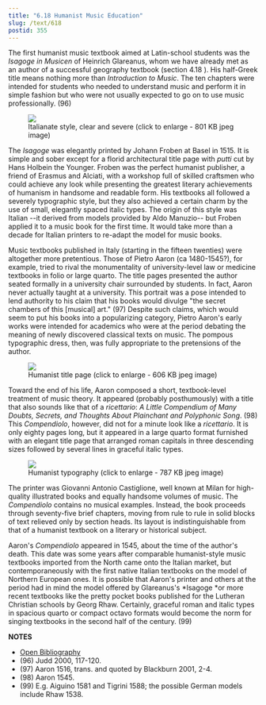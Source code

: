 ```yaml
---
title: "6.18 Humanist Music Education"
slug: /text/618
postid: 355
---
```

The first humanist music textbook aimed at Latin-school students was the *Isagoge in Musicen* of Heinrich Glareanus, whom we have already met as an author of a successful geography textbook (section 4.18 ). His half-Greek title means nothing more than *Introduction to Music*. The ten chapters were intended for students who needed to understand music and perform it in simple fashion but who were not usually expected to go on to use music professionally. (96)

<figure class="mkdn-figure">
    <div onClick="createLightbox('/images_full/6.00_Chapter_Six/Case-4A-1006-(Vault)-Sagoge-in-mvsicen-Henrici-Glarea,-pg.4v-5r.jpg')" data="/images_full/0.00_Introduction/Wing-ZP-535.D175Negrotitle.jpg" class="mkdn-image-link" id="lbimage">
    <img class="mkdn-image" src="/images_full/6.00_Chapter_Six/Case-4A-1006-(Vault)-Sagoge-in-mvsicen-Henrici-Glarea,-pg.4v-5r.jpg" />
    <figcaption class="mkdn-figcaption">Italianate style, clear and severe (click to enlarge - 801 KB jpeg image)</figcaption>
    </div>
</figure>

The *Isagoge* was elegantly printed by Johann Froben at Basel in 1515. It is simple and sober except for a florid architectural title page with *putti* cut by Hans Holbein the Younger. Froben was the perfect humanist publisher, a friend of Erasmus and Alciati, with a workshop full of skilled craftsmen who could achieve any look while presenting the greatest literary achievements of humanism in handsome and readable form. His textbooks all followed a severely typographic style, but they also achieved a certain charm by the use of small, elegantly spaced italic types. The origin of this style was Italian --it derived from models provided by Aldo Manuzio-- but Froben applied it to a music book for the first time. It would take more than a decade for Italian printers to re-adapt the model for music books.

Music textbooks published in Italy (starting in the fifteen twenties) were altogether more pretentious. Those of Pietro Aaron (ca 1480-1545?), for example, tried to rival the monumentality of university-level law or medicine textbooks in folio or large quarto. The title pages presented the author seated formally in a university chair surrounded by students. In fact, Aaron never actually taught at a university. This portrait was a pose intended to lend authority to his claim that his books would divulge "the secret chambers of this [musical] art." (97) Despite such claims, which would seem to put his books into a popularizing category, Pietro Aaron's early works were intended for academics who were at the period debating the meaning of newly discovered classical texts on music. The pompous typographic dress, then, was fully appropriate to the pretensions of the author.

<figure class="mkdn-figure">
    <div onClick="createLightbox('/images_full/6.00_Chapter_Six/Case-ML-171.A11-1546-(Vault)-Compendiolo-di-molti-dubbi,-segreti-et-sentenze,-title-page.jpg')" data="/images_full/6.00_Chapter_Six/Case-ML-171.A11-1546-(Vault)-Compendiolo-di-molti-dubbi,-segreti-et-sentenze,-title-page.jpg" class="mkdn-image-link" id="lbimage">
    <img class="mkdn-image" src="/images_full/6.00_Chapter_Six/Case-ML-171.A11-1546-(Vault)-Compendiolo-di-molti-dubbi,-segreti-et-sentenze,-title-page.jpg" />
    <figcaption class="mkdn-figcaption">Humanist title page (click to enlarge - 606 KB jpeg image)</figcaption>
    </div>
</figure>

Toward the end of his life, Aaron composed a short, textbook-level treatment of music theory. It appeared (probably posthumously) with a title that also sounds like that of a *ricettario*: *A Little Compendium of Many Doubts, Secrets, and Thoughts About Plainchant and Polyphonic Song*. (98) This *Compendiolo*, however, did not for a minute look like a *ricettario*. It is only eighty pages long, but it appeared in a large quarto format furnished with an elegant title page that arranged roman capitals in three descending sizes followed by several lines in graceful italic types.

<figure class="mkdn-figure">
    <div onClick="createLightbox('/images_full/6.00_Chapter_Six/Case-ML-171.A11-1546-(Vault)-Compendiolo-di-molti-dubbi,-segreti-et-sentenze,-pg.36v-37r.jpg')" data="/images_full/0.00_Introduction/Wing-ZP-535.D175Negrotitle.jpg" class="mkdn-image-link" id="lbimage">
    <img class="mkdn-image" src="/images_full/6.00_Chapter_Six/Case-ML-171.A11-1546-(Vault)-Compendiolo-di-molti-dubbi,-segreti-et-sentenze,-pg.36v-37r.jpg" />
    <figcaption class="mkdn-figcaption">Humanist typography (click to enlarge - 787 KB jpeg image)</figcaption>
    </div>
</figure>

The printer was Giovanni Antonio Castiglione, well known at Milan for high-quality illustrated books and equally handsome volumes of music. The *Compendiolo* contains no musical examples. Instead, the book proceeds through seventy-five brief chapters, moving from rule to rule in solid blocks of text relieved only by section heads. Its layout is indistinguishable from that of a humanist textbook on a literary or historical subject.

Aaron's *Compendiolo* appeared in 1545, about the time of the author's death. This date was some years after comparable humanist-style music textbooks imported from the North came onto the Italian market, but contemporaneously with the first native Italian textbooks on the model of Northern European ones. It is possible that Aaron's printer and others at the period had in mind the model offered by Glareanus's *Isagoge *or more recent textbooks like the pretty pocket books published for the Lutheran Christian schools by Georg Rhaw. Certainly, graceful roman and italic types in spacious quarto or compact octavo formats would become the norm for singing textbooks in the second half of the century. (99)

**NOTES**
* [Open Bibliography](/bibliography.pdf)
* (96) Judd 2000, 117-120.
* (97) Aaron 1516, trans. and quoted by Blackburn 2001, 2-4.
* (98) Aaron 1545.
* (99) E.g. Aiguino 1581 and Tigrini 1588; the possible German models include Rhaw 1538.
